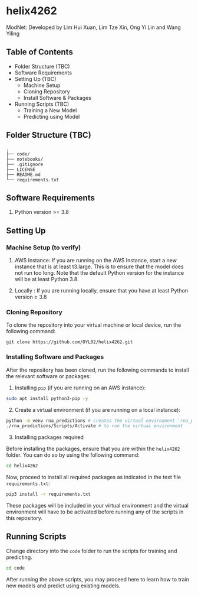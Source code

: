 # helix4262
ModNet: Developed by Lim Hui Xuan, Lim Tze Xin, Ong Yi Lin and Wang Yiling

## Table of Contents
- Folder Structure (TBC)
- Software Requirements 
- Setting Up (TBC)
    - Machine Setup
    - Cloning Repository
    - Install Software & Packages
- Running Scripts (TBC)
    - Training a New Model
    - Predicting using Model

## Folder Structure (TBC)

```
.
├── code/
├── notebooks/
├── .gitignore
├── LICENSE
├── README.md
└── requirements.txt
```

## Software Requirements

1. Python version >= 3.8

## Setting Up

### Machine Setup  (to verify)

1. AWS Instance: If you are running on the AWS Instance, start a new instance that is at least t3.large. This is to ensure that the model does not run too long. Note that the default Python version for the instance will be at least Python 3.8.

2. Locally : If you are running locally, ensure that you have at least Python version ≥ 3.8

### Cloning Repository

To clone the repository into your virtual machine or local device, run the following command:
```
git clone https://github.com/OYL02/helix4262.git
```

### Installing Software and Packages

After the repository has been cloned, run the following commands to install the relevant software or packages:

1. Installing `pip` (if you are running on an AWS instance):

```bash
sudo apt install python3-pip -y
```

2. Create a virtual environment (if you are running on a local instance):

```bash
python -m venv rna_predictions # creates the virtual environment 'rna_predictions'
./rna_predictions/Scripts/Activate # to run the virtual environment
```

3. Installing packages required

Before installing the packages, ensure that you are within the `helix4262` folder. You can do so by using the following command:

```bash
cd helix4262
```

Now, proceed to install all required packages as indicated in the text file `requirements.txt`:

```bash
pip3 install -r requirements.txt
```

These packages will be included in your virtual environment and the virtual environment will have to be activated before running any of the scripts in this repository.

## Running Scripts

Change directory into the `code` folder to run the scripts for training and predicting.

```bash
cd code
```

After running the above scripts, you may proceed here to learn how to train new models and predict using existing models.

